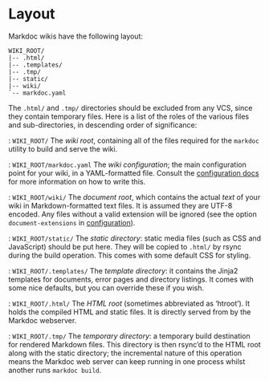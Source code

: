 # Layout

Markdoc wikis have the following layout:

    WIKI_ROOT/
    |-- .html/
    |-- .templates/
    |-- .tmp/
    |-- static/
    |-- wiki/
    `-- markdoc.yaml

The `.html/` and `.tmp/` directories should be excluded from any VCS, since they contain temporary files. Here is a list of the roles of the various files and sub-directories, in descending order of significance:

: `WIKI_ROOT/`
The *wiki root*, containing all of the files required for the `markdoc` utility to build and serve the wiki.

: `WIKI_ROOT/markdoc.yaml`
The *wiki configuration*; the main configuration point for your wiki, in a YAML-formatted file. Consult the [configuration docs](/configuration) for more information on how to write this.

: `WIKI_ROOT/wiki/`
The *document root*, which contains the actual *text* of your wiki in Markdown-formatted text files. It is assumed they are UTF-8 encoded. Any files without a valid extension will be ignored (see the option `document-extensions` in [configuration](/configuration)).

: `WIKI_ROOT/static/`
The *static directory*: static media files (such as CSS and JavaScript) should be put here. They will be copied to `.html/` by rsync during the build operation. This comes with some default CSS for styling.

: `WIKI_ROOT/.templates/`
The *template directory*: it contains the Jinja2 templates for documents, error pages and directory listings. It comes with some nice defaults, but you can override these if you wish.

: `WIKI_ROOT/.html/`
The *HTML root* (sometimes abbreviated as ‘htroot’). It holds the compiled HTML and static files. It is directly served from by the Markdoc webserver.

: `WIKI_ROOT/.tmp/`
The *temporary directory*: a temporary build destination for rendered Markdown files. This directory is then rsync’d to the HTML root along with the static directory; the incremental nature of this operation means the Markdoc web server can keep running in one process whilst another runs `markdoc build`.
